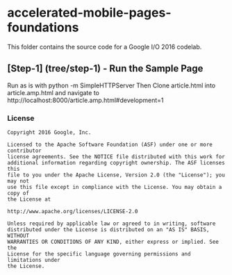# accelerated-mobile-pages-foundations

This folder contains the source code for a Google I/O 2016 codelab.

## [Step-1] (tree/step-1) - Run the Sample Page
Run as is with python -m SimpleHTTPServer
Then Clone article.html into article.amp.html and navigate to http://localhost:8000/article.amp.html#development=1

### License

```
Copyright 2016 Google, Inc.

Licensed to the Apache Software Foundation (ASF) under one or more contributor
license agreements. See the NOTICE file distributed with this work for
additional information regarding copyright ownership. The ASF licenses this
file to you under the Apache License, Version 2.0 (the "License"); you may not
use this file except in compliance with the License. You may obtain a copy of
the License at

http://www.apache.org/licenses/LICENSE-2.0

Unless required by applicable law or agreed to in writing, software
distributed under the License is distributed on an "AS IS" BASIS, WITHOUT
WARRANTIES OR CONDITIONS OF ANY KIND, either express or implied. See the
License for the specific language governing permissions and limitations under
the License.
```

